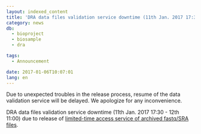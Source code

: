 ```yaml
---
layout: indexed_content
title: 'DRA data files validation service downtime (11th Jan. 2017 17:30 - 12th 11:00) extended'
category: news
db:
  - bioproject
  - biosample
  - dra

tags:
  - Announcement

date: 2017-01-06T10:07:01
lang: en
---
```


<p><span class="attention_text">Due to unexpected troubles in the release process, resume of the data validation service will be delayed. We apologize for any inconvenience.</span></p>

<p>DRA data files validation service downtime (11th Jan. 2017 17:30 - 12th 11:00) due to release of <a href="/news/en/2016-12-07_2-e.html">limited-time access service of archived fastq/SRA files</a>.</p>
